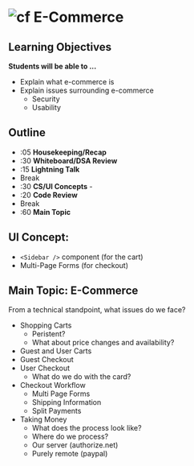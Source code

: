 ![cf](http://i.imgur.com/7v5ASc8.png) E-Commerce
================================================

## Learning Objectives

**Students will be able to ...**

* Explain what e-commerce is
* Explain issues surrounding e-commerce
  * Security
  * Usability

## Outline
* :05 **Housekeeping/Recap**
* :30 **Whiteboard/DSA Review**
* :15 **Lightning Talk**
* Break
* :30 **CS/UI Concepts** -
* :20 **Code Review**
* Break
* :60 **Main Topic**

## UI Concept:
* `<Sidebar />` component (for the cart)
* Multi-Page Forms (for checkout)

## Main Topic: E-Commerce
From a technical standpoint, what issues do we face?
* Shopping Carts
  * Peristent?
  * What about price changes and availability?
* Guest and User Carts
* Guest Checkout
* User Checkout
  * What do we do with the card?
* Checkout Workflow
  * Multi Page Forms
  * Shipping Information
  * Split Payments
* Taking Money
  * What does the process look like?
  * Where do we process?
  * Our server (authorize.net)
  * Purely remote (paypal)
